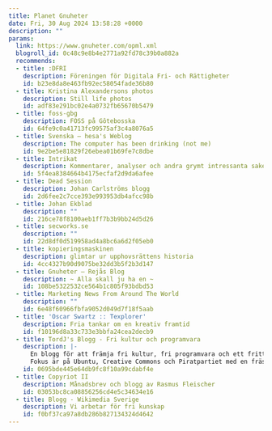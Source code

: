 ```yaml
---
title: Planet Gnuheter
date: Fri, 30 Aug 2024 13:58:28 +0000
description: ""
params:
  link: https://www.gnuheter.com/opml.xml
  blogroll_id: 0c48c9e8b4e2771a92fd78c39b0a882a
  recommends:
  - title: :DFRI
    description: Föreningen för Digitala Fri- och Rättigheter
    id: b23e8da8e463fb92ec58054fade36b80
  - title: Kristina Alexandersons photos
    description: Still life photos
    id: adf83e291bc02e4a0732fb65670b5479
  - title: foss-gbg
    description: FOSS på Gôtebosska
    id: 64fe9c0a41713fc99575af3c4a8076a5
  - title: Svenska – hesa's Weblog
    description: The computer has been drinking (not me)
    id: 9e2be5e81829f26ebea01b69fe7c8dbe
  - title: Intrikat
    description: Kommentarer, analyser och andra grymt intressanta saker
    id: 5f4ea8384664b4175ecfaf2d9da6afee
  - title: Dead Session
    description: Johan Carlströms blogg
    id: 2d6fee2c7cce393e993953db4afcc98b
  - title: Johan Ekblad
    description: ""
    id: 216ce78f8100aeb1ff7b3b9bb24d5d26
  - title: secworks.se
    description: ""
    id: 22d8df0d519958ad4a8bc6a6d2f05eb0
  - title: kopieringsmaskinen
    description: glimtar ur upphovsrättens historia
    id: 4cc4327b90d9075be32dd3b5f2b3d147
  - title: Gnuheter – Rejås Blog
    description: ~ Alla skall ju ha en ~
    id: 108be5322532ce564b1c805f93bdbd53
  - title: Marketing News From Around The World
    description: ""
    id: 6e48f60966fbfa9052d049d7f18f5aab
  - title: 'Oscar Swartz :: Texplorer'
    description: Fria tankar om en kreativ framtid
    id: f10196d8a33c733e3bbfa24cea2decb9
  - title: TordJ's Blogg - Fri kultur och programvara
    description: |-
      En blogg för att främja fri kultur, fri programvara och ett fritt internet.
      Fokus är på Ubuntu, Creative Commons och Piratpartiet med en fräsch blandning av nyheter, analyser, musik-/film
    id: 0695bde445e64db9fc8f10a99cdabf4e
  - title: Copyriot II
    description: Månadsbrev och blogg av Rasmus Fleischer
    id: 03053bc8ca08856256cd4e5c34634e16
  - title: Blogg - Wikimedia Sverige
    description: Vi arbetar för fri kunskap
    id: f0bf37ca97a8db286b827134324d4642
---
```

